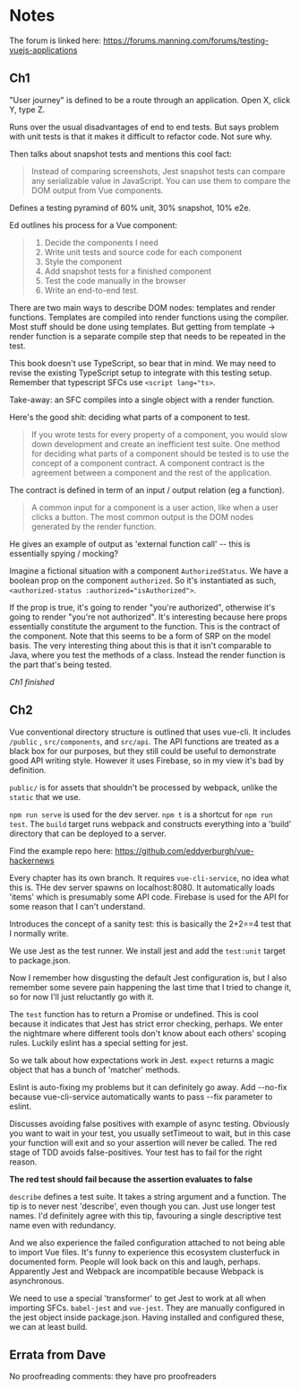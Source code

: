 # Notes

The forum is linked here: https://forums.manning.com/forums/testing-vuejs-applications

## Ch1

"User journey" is defined to be a route through an application.  Open X, click
Y, type Z.

Runs over the usual disadvantages of end to end tests.  But says problem
with unit tests is that it makes it difficult to refactor code.  Not sure why.

Then talks about snapshot tests and mentions this cool fact:

> Instead of comparing screenshots, Jest snapshot tests can compare any
> serializable value in JavaScript. You can use them to compare the DOM output
> from Vue components.

Defines a testing pyramind of 60% unit, 30% snapshot, 10% e2e.

Ed outlines his process for a Vue component:

> 1. Decide the components I need
> 2. Write unit tests and source code for each component
> 3. Style the component
> 4. Add snapshot tests for a finished component
> 5. Test the code manually in the browser
> 6. Write an end-to-end test.

There are two main ways to describe DOM nodes: templates and render functions.
Templates are compiled into render functions using the compiler.  Most stuff
should be done using templates.  But getting from template -> render function is
a separate compile step that needs to be repeated in the test.

This book doesn't use TypeScript, so bear that in mind.  We may need to revise
the existing TypeScript setup to integrate with this testing setup.  Remember
that typescript SFCs use `<script lang="ts>`.

Take-away: an SFC compiles into a single object with a render function.

Here's the good shit: deciding what parts of a component to test.

> If you wrote tests for every property of a component, you would slow down
> development and create an inefficient test suite.  One method for deciding
> what parts of a component should be tested is to use the concept of a
> component contract. A component contract is the agreement between a component
> and the rest of the application.

The contract is defined in term of an input / output relation (eg a function).

> A common input for a component is a user action, like when a user clicks a
> button. The most common output is the DOM nodes generated by the render
> function.

He gives an example of output as 'external function call' -- this is essentially
spying / mocking?

Imagine a fictional situation with a component `AuthorizedStatus`.
We have a boolean prop on the component `authorized`.  So it's instantiated
as such, `<authorized-status :authorized="isAuthorized">`.

If the prop is true, it's going to render "you're authorized", otherwise it's
going to render "you're not authorized".  It's interesting because here props
essentially constitute the argument to the function.  This is the contract
of the component.  Note that this seems to be a form of SRP on the model basis.
The very interesting thing about this is that it isn't comparable to Java, where
you test the methods of a class.  Instead the render function is the part
that's being tested.

*Ch1 finished*

## Ch2

Vue conventional directory structure is outlined that uses vue-cli.
It includes `/public` , `src/components`, and `src/api`.  The API functions
are treated as a black box for our purposes, but they still could be useful
to demonstrate good API writing style.  However it uses Firebase, so in my view
it's bad by definition.

`public/` is for assets that shouldn't be processed by webpack, unlike the
`static` that we use.

`npm run serve` is used for the dev server.
`npm t` is a shortcut for `npm run test`.
The `build` target runs webpack and constructs everything into a 'build'
directory that can be deployed to a server.


Find the example repo here:
https://github.com/eddyerburgh/vue-hackernews

Every chapter has its own branch.  It requires `vue-cli-service`, no idea what
this is.  THe dev server spawns on localhost:8080.  It automatically loads
'items' which is presumably some API code.  Firebase is used for the API
for some reason that I can't understand.

Introduces the concept of a sanity test: this is basically the 2+2==4 test
that I normally write.

We use Jest as the test runner.  We install jest and add the `test:unit` target
to package.json.

Now I remember how disgusting the default Jest configuration is, but I also
remember some severe pain happening the last time that I tried to change it,
so for now I'll just reluctantly go with it.

The `test` function has to return a Promise or undefined.  This is cool because
it indicates that Jest has strict error checking, perhaps.  We enter the nightmare
where different tools don't know about each others' scoping rules.  Luckily
eslint has a special setting for jest.

So we talk about how expectations work in Jest.  `expect` returns a magic object
that has a bunch of 'matcher' methods.

Eslint is auto-fixing my problems but it can definitely go away.  Add --no-fix
because vue-cli-service automatically wants to pass --fix parameter to eslint.

Discusses avoiding false positives with example of async testing.  Obviously
you want to wait in your test, you usually setTimeout to wait, but in this case
your function will exit and so your assertion will never be called.  The red
stage of TDD avoids false-positives.  Your test has to fail for the right reason.

**The red test should fail because the assertion evaluates to false**

`describe` defines a test suite.  It takes a string argument and a function.
The tip is to never nest 'describe', even though you can.  Just use longer
test names.  I'd definitely agree with this tip, favouring a single
descriptive test name even with redundancy.

And we also experience the failed configuration attached to not being able to
import Vue files.  It's funny to experience this ecosystem clusterfuck in
documented form.  People will look back on this and laugh, perhaps.  Apparently
Jest and Webpack are incompatible because Webpack is asynchronous.

We need to use a special 'transformer' to get Jest to work at all when importing
SFCs.  `babel-jest` and `vue-jest`.  They are manually configured in the jest
object inside package.json.  Having installed and configured these, we can
at least build.


## Errata from Dave

No proofreading comments: they have pro proofreaders
